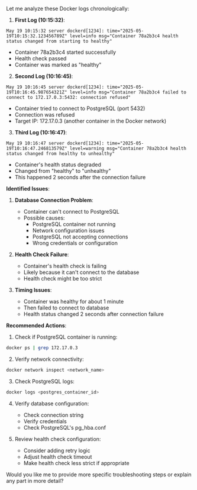 Let me analyze these Docker logs chronologically:

1. **First Log (10:15:32)**:
```
May 19 10:15:32 server dockerd[1234]: time="2025-05-19T10:15:32.123456789Z" level=info msg="Container 78a2b3c4 health status changed from starting to healthy"
```
- Container 78a2b3c4 started successfully
- Health check passed
- Container was marked as "healthy"

2. **Second Log (10:16:45)**:
```
May 19 10:16:45 server dockerd[1234]: time="2025-05-19T10:16:45.987654321Z" level=info msg="Container 78a2b3c4 failed to connect to 172.17.0.3:5432: connection refused"
```
- Container tried to connect to PostgreSQL (port 5432)
- Connection was refused
- Target IP: 172.17.0.3 (another container in the Docker network)

3. **Third Log (10:16:47)**:
```
May 19 10:16:47 server dockerd[1234]: time="2025-05-19T10:16:47.246813579Z" level=warning msg="Container 78a2b3c4 health status changed from healthy to unhealthy"
```
- Container's health status degraded
- Changed from "healthy" to "unhealthy"
- This happened 2 seconds after the connection failure

**Identified Issues**:
1. **Database Connection Problem**:
   - Container can't connect to PostgreSQL
   - Possible causes:
     - PostgreSQL container not running
     - Network configuration issues
     - PostgreSQL not accepting connections
     - Wrong credentials or configuration

2. **Health Check Failure**:
   - Container's health check is failing
   - Likely because it can't connect to the database
   - Health check might be too strict

3. **Timing Issues**:
   - Container was healthy for about 1 minute
   - Then failed to connect to database
   - Health status changed 2 seconds after connection failure

**Recommended Actions**:
1. Check if PostgreSQL container is running:
```bash
docker ps | grep 172.17.0.3
```

2. Verify network connectivity:
```bash
docker network inspect <network_name>
```

3. Check PostgreSQL logs:
```bash
docker logs <postgres_container_id>
```

4. Verify database configuration:
   - Check connection string
   - Verify credentials
   - Check PostgreSQL's pg_hba.conf

5. Review health check configuration:
   - Consider adding retry logic
   - Adjust health check timeout
   - Make health check less strict if appropriate

Would you like me to provide more specific troubleshooting steps or explain any part in more detail?
